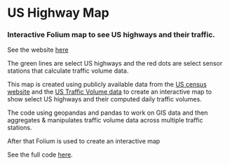 # US Highway Map 
### Interactive Folium map to see US highways and their traffic.

See the website [here](https://sshourie.github.io/Folium_map/)

The green lines are select US highways and the red dots are select sensor stations that calculate traffic volume data.

This map is created using publicly available data from the [US census website](https://www2.census.gov/geo/tiger/TIGER2021/PRIMARYROADS/) and the [US Traffic Volume data](https://www.fhwa.dot.gov/policyinformation/tables/tmasdata/) to create an interactive map to show select US highways and their computed daily traffic volumes.

The code using geopandas and pandas to work on GIS data and then aggregates & manipulates traffic volume data across multiple traffic stations.

After that Folium is used to create an interactive map

See the full code [here](https://github.com/sshourie/Folium_map/blob/main/Map.ipynb). 
